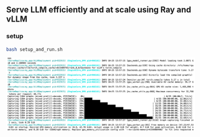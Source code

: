 ## Serve LLM efficiently and at scale using Ray and vLLM

### setup
```sh
bash setup_and_run.sh
```

![log](assets/log.png)
